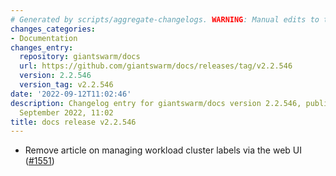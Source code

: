 ```yaml
---
# Generated by scripts/aggregate-changelogs. WARNING: Manual edits to this files will be overwritten.
changes_categories:
- Documentation
changes_entry:
  repository: giantswarm/docs
  url: https://github.com/giantswarm/docs/releases/tag/v2.2.546
  version: 2.2.546
  version_tag: v2.2.546
date: '2022-09-12T11:02:46'
description: Changelog entry for giantswarm/docs version 2.2.546, published on 12
  September 2022, 11:02
title: docs release v2.2.546
---
```


- Remove article on managing workload cluster labels via the web UI ([#1551](https://github.com/giantswarm/docs/pull/1551))
